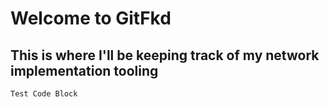 # Welcome to GitFkd
## This is where I'll be keeping track of my network implementation tooling

````
Test Code Block
````
